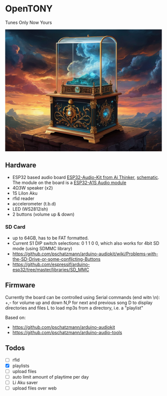 # OpenTONY
Tunes Only Now Yours

![OpenTONY music box](./img/musicbox.png)

## Hardware
- ESP32 based audio board [ESP32-Audio-Kit from Ai Thinker](https://docs.ai-thinker.com/en/esp32-audio-kit), [schematic](https://docs.ai-thinker.com/_media/esp32-audio-kit_v2.2_sch.pdf). The module on the board is a [ESP32-A1S Audio module](https://docs.ai-thinker.com/en/esp32-a1s)
- 4Ω3W speaker (x2)
- 1S LiIon Aku
- rfid reader
- accelerometer (t.b.d)
- LED (WS2812ish)
- 2 buttons (volume up & down)

### SD Card
- up to 64GB, has to be FAT formatted.
- Current S1 DIP switch selections: 0 1 1 0 0, which also works for 4bit SD mode (using SDMMC library)
- https://github.com/pschatzmann/arduino-audiokit/wiki/Problems-with-the-SD-Drive-or-some-conflicting-Buttons
- https://github.com/espressif/arduino-esp32/tree/master/libraries/SD_MMC

## Firmware
Currently the board can be controlled using Serial commands (end witn \n):  
+,- for volume up and down
N,P for next and previous song
D to display directories and files
L to load mp3s from a directory, i.e. a "playlist"

Based on:  
- https://github.com/pschatzmann/arduino-audiokit
- https://github.com/pschatzmann/arduino-audio-tools


## Todos
- [ ] rfid
- [X] playlists
- [ ] upload files
- [ ] auto limit amount of playtime per day
- [ ] Li Aku saver
- [ ] upload files over web
